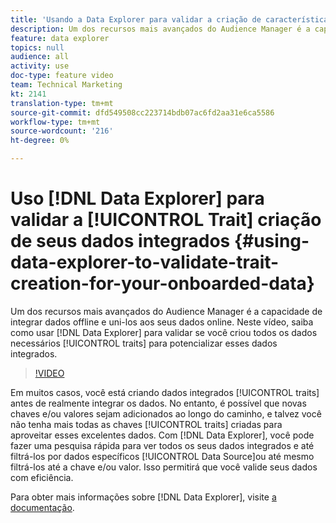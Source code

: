 ```yaml
---
title: 'Usando a Data Explorer para validar a criação de características para seus dados integrados '
description: Um dos recursos mais avançados do Audience Manager é a capacidade de integrar dados offline e uni-los aos seus dados online. Neste vídeo, saiba como usar a Data Explorer para validar que você criou todas as características necessárias para aproveitar esses dados integrados.
feature: data explorer
topics: null
audience: all
activity: use
doc-type: feature video
team: Technical Marketing
kt: 2141
translation-type: tm+mt
source-git-commit: dfd549508cc223714bdb07ac6fd2aa31e6ca5586
workflow-type: tm+mt
source-wordcount: '216'
ht-degree: 0%

---
```



# Uso [!DNL Data Explorer] para validar a [!UICONTROL Trait] criação de seus dados integrados {#using-data-explorer-to-validate-trait-creation-for-your-onboarded-data}

Um dos recursos mais avançados do Audience Manager é a capacidade de integrar dados offline e uni-los aos seus dados online. Neste vídeo, saiba como usar [!DNL Data Explorer] para validar se você criou todos os dados necessários [!UICONTROL traits] para potencializar esses dados integrados.

>[!VIDEO](https://video.tv.adobe.com/v/25149/?quality=12)

Em muitos casos, você está criando dados integrados [!UICONTROL traits] antes de realmente integrar os dados. No entanto, é possível que novas chaves e/ou valores sejam adicionados ao longo do caminho, e talvez você não tenha mais todas as chaves [!UICONTROL traits] criadas para aproveitar esses excelentes dados. Com [!DNL Data Explorer], você pode fazer uma pesquisa rápida para ver todos os seus dados integrados e até filtrá-los por dados específicos [!UICONTROL Data Source]ou até mesmo filtrá-los até a chave e/ou valor. Isso permitirá que você valide seus dados com eficiência.

Para obter mais informações sobre [!DNL Data Explorer], visite [a documentação](https://experiencecloud.adobe.com/resources/help/en_US/aam/data-explorer.html).